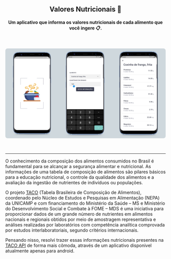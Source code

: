 <h2 align="center">Valores Nutricionais 🍛</h2>
<h4 align="center">Um aplicativo que informa os valores nutricionais de cada alimento que você ingere 📋.</h4>
<br>

<p float="left" align="center">
    <img style="border-radius: 7px" alt="splash page" title="splash page" src=".github/assets/screens.jpg"/>
</p> <br>

---

<p>
   O conhecimento da composição dos alimentos consumidos no Brasil é fundamental para se alcançar a segurança alimentar e nutricional. As informações de uma tabela de composição de alimentos são pilares básicos para a educação nutricional, o controle da qualidade dos alimentos e a avaliação da ingestão de nutrientes de indivíduos ou populações.  
</p>
<p> 
    O projeto <a href="https://www.nepa.unicamp.br/publicacoes/projeto-taco">TACO</a> (Tabela Brasileira de Composição de Alimentos), coordenado pelo Núcleo de Estudos e Pesquisas em Alimentação (NEPA) da UNICAMP e com financiamento do Ministério da Saúde – MS e Ministério do Desenvolvimento Social e Combate à FOME – MDS é uma iniciativa para proporcionar dados de um grande número de nutrientes em alimentos nacionais e regionais obtidos por meio de amostragem representativa e análises realizadas por laboratórios com competência analítica comprovada por estudos interlaboratoriais, segundo critérios internacionais. 
</p>

<p>
    Pensando nisso, resolvi trazer essas informações nutricionais presentes na <a href="https://github.com/raulfdm/taco-api">TACO API</a> de forma mais cômoda, através de um aplicativo disponivel atualmente apenas para android.
</p>
